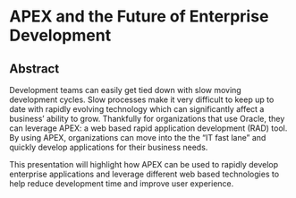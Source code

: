 # APEX and the Future of Enterprise Development

## Abstract
Development teams can easily get tied down with slow moving development cycles. Slow processes make it very difficult to keep up to date with rapidly evolving technology which can significantly affect a business’ ability to grow. Thankfully for organizations that use Oracle, they can leverage APEX: a web based rapid application development (RAD) tool. By using APEX, organizations can move into the the “IT fast lane” and quickly develop applications for their business needs.

This presentation will highlight how APEX can be used to rapidly develop enterprise applications and leverage different web based technologies to help reduce development time and improve user experience.
